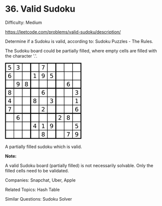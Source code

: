 # 36. Valid Sudoku

Difficulty: Medium

https://leetcode.com/problems/valid-sudoku/description/

Determine if a Sudoku is valid, according to: Sudoku Puzzles - The Rules.

The Sudoku board could be partially filled, where empty cells are filled with the character '.'.

![alt text](250px-Sudoku-by-L2G-20050714.png)

A partially filled sudoku which is valid.

**Note:**

A valid Sudoku board (partially filled) is not necessarily solvable. Only the filled cells need to be validated.

Companies: Snapchat, Uber, Apple

Related Topics: Hash Table

Similar Questions: Sudoku Solver
